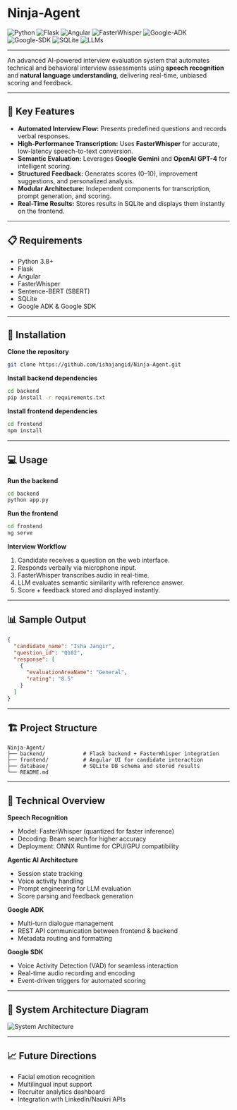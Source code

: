 
# Ninja-Agent  

![Python](https://img.shields.io/badge/Python-3.8%2B-blue)
![Flask](https://img.shields.io/badge/Flask-latest-lightgrey)
![Angular](https://img.shields.io/badge/Angular-16%2B-red)
![FasterWhisper](https://img.shields.io/badge/FasterWhisper-optimized-success)
![Google-ADK](https://img.shields.io/badge/Google--ADK-integrated-yellow)
![Google-SDK](https://img.shields.io/badge/Google--SDK-enabled-brightgreen)
![SQLite](https://img.shields.io/badge/SQLite-lightblue)
![LLMs](https://img.shields.io/badge/LLMs-Gemini%2C%20GPT--4-orange)

---

An advanced AI-powered interview evaluation system that automates technical and behavioral interview assessments using **speech recognition** and **natural language understanding**, delivering real-time, unbiased scoring and feedback.


---

## 🚀 Key Features
- **Automated Interview Flow:** Presents predefined questions and records verbal responses.
- **High-Performance Transcription:** Uses **FasterWhisper** for accurate, low-latency speech-to-text conversion.
- **Semantic Evaluation:** Leverages **Google Gemini** and **OpenAI GPT-4** for intelligent scoring.
- **Structured Feedback:** Generates scores (0–10), improvement suggestions, and personalized analysis.
- **Modular Architecture:** Independent components for transcription, prompt generation, and scoring.
- **Real-Time Results:** Stores results in SQLite and displays them instantly on the frontend.

---

## 📋 Requirements
- Python 3.8+
- Flask  
- Angular  
- FasterWhisper  
- Sentence-BERT (SBERT)  
- SQLite  
- Google ADK & Google SDK  

---

## 🔧 Installation

**Clone the repository**
```bash
git clone https://github.com/ishajangid/Ninja-Agent.git
````

**Install backend dependencies**

```bash
cd backend
pip install -r requirements.txt
```

**Install frontend dependencies**

```bash
cd frontend
npm install
```

---

## 💻 Usage

**Run the backend**

```bash
cd backend
python app.py
```

**Run the frontend**

```bash
cd frontend
ng serve
```

**Interview Workflow**

1. Candidate receives a question on the web interface.
2. Responds verbally via microphone input.
3. FasterWhisper transcribes audio in real-time.
4. LLM evaluates semantic similarity with reference answer.
5. Score + feedback stored and displayed instantly.

---

## 📊 Sample Output

```json
{
  "candidate_name": "Isha Jangir",
  "question_id": "Q102",
  "response": [
    {
      "evaluationAreaName": "General",
      "rating": "8.5"
    }
  ]
}
```

---

## 🏗 Project Structure

```
Ninja-Agent/
├── backend/            # Flask backend + FasterWhisper integration
├── frontend/           # Angular UI for candidate interaction
├── database/           # SQLite DB schema and stored results
└── README.md
```

---

## 🔬 Technical Overview

**Speech Recognition**

* Model: FasterWhisper (quantized for faster inference)
* Decoding: Beam search for higher accuracy
* Deployment: ONNX Runtime for CPU/GPU compatibility

**Agentic AI Architecture**

* Session state tracking
* Voice activity handling
* Prompt engineering for LLM evaluation
* Score parsing and feedback generation

**Google ADK**

* Multi-turn dialogue management
* REST API communication between frontend & backend
* Metadata routing and formatting

**Google SDK**

* Voice Activity Detection (VAD) for seamless interaction
* Real-time audio recording and encoding
* Event-driven triggers for automated scoring

---

## 📌 System Architecture Diagram

![System Architecture](fc9c8a46-7478-4fd6-9a96-cbb21d2c5f59.png)

---

## 📈 Future Directions

* Facial emotion recognition
* Multilingual input support
* Recruiter analytics dashboard
* Integration with LinkedIn/Naukri APIs

